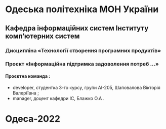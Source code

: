 # Одеська політехніка МОН України 
## Кафедра інформаційних систем Інституту комп’ютерних систем 
### Дисципліна «Технології створення програмних продуктів» 
###  Проєкт «Інформаційна підтримка задоволення потреб ...» 
#### Проєктна команда :
+ developer, студентка 3-го курсу, групи АІ-205, Шаповалова Вікторія Валеріївна ; 
+ manager, доцент кафедри ІС, Блажко О.А .
# Одеса-2022 
